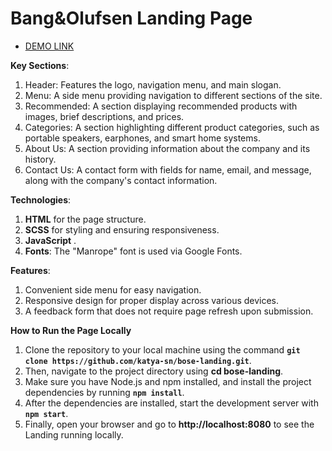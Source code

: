 # Bang&Olufsen Landing Page
 
 - [DEMO LINK](https://katya-sn.github.io/bose-landing/)

**Key Sections**:

1. Header: Features the logo, navigation menu, and main slogan.
2. Menu: A side menu providing navigation to different sections of the site.
3. Recommended: A section displaying recommended products with images, brief descriptions, and prices.
4. Categories: A section highlighting different product categories, such as portable speakers, earphones, and smart home systems.
5. About Us: A section providing information about the company and its history.
6. Contact Us: A contact form with fields for name, email, and message, along with the company's contact information.
   
**Technologies**:

1. **HTML** for the page structure.
2. **SCSS** for styling and ensuring responsiveness.
3. **JavaScript** .
4. **Fonts**: The "Manrope" font is used via Google Fonts.

**Features**:

1. Convenient side menu for easy navigation.
2. Responsive design for proper display across various devices.
3. A feedback form that does not require page refresh upon submission.

**How to Run the Page Locally**
1. Clone the repository to your local machine using the command **`git clone https://github.com/katya-sn/bose-landing.git`**.
2. Then, navigate to the project directory using **cd bose-landing**.
3. Make sure you have Node.js and npm installed, and install the project dependencies by running **`npm install`**.
4. After the dependencies are installed, start the development server with **`npm start`**.
5. Finally, open your browser and go to **http://localhost:8080** to see the Landing running locally.
